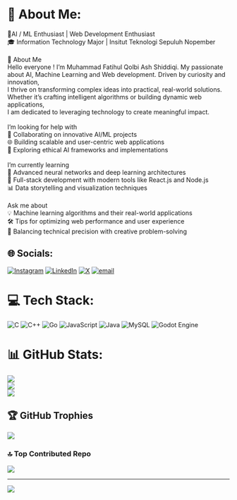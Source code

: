 # 💫 About Me:
🔎AI / ML Enthusiast | Web Development Enthusiast<br>🎓 Information Technology Major | Insitut Teknologi Sepuluh Nopember<br><br>📰 About Me<br>Hello everyone ! I’m Muhammad Fatihul Qolbi Ash Shiddiqi. My passionate<br>about AI, Machine Learning and Web development. Driven by curiosity and innovation,<br>I thrive on transforming complex ideas into practical, real-world solutions.<br>Whether it’s crafting intelligent algorithms or building dynamic web applications,<br>I am dedicated to leveraging technology to create meaningful impact.<br><br>I’m looking for help with<br>🔧 Collaborating on innovative AI/ML projects<br>🌐 Building scalable and user-centric web applications<br>🤖 Exploring ethical AI frameworks and implementations<br><br>I’m currently learning<br>🧠 Advanced neural networks and deep learning architectures<br>🚀 Full-stack development with modern tools like React.js and Node.js<br>📊 Data storytelling and visualization techniques<br><br>Ask me about<br>💡 Machine learning algorithms and their real-world applications<br>🛠️ Tips for optimizing web performance and user experience<br>🎯 Balancing technical precision with creative problem-solving


## 🌐 Socials:
[![Instagram](https://img.shields.io/badge/Instagram-%23E4405F.svg?logo=Instagram&logoColor=white)](https://instagram.com/fatihulqolbi.js) [![LinkedIn](https://img.shields.io/badge/LinkedIn-%230077B5.svg?logo=linkedin&logoColor=white)](https://linkedin.com/in/muhammad-fatihul-qolbi-ash-shiddiqi) [![X](https://img.shields.io/badge/X-black.svg?logo=X&logoColor=white)](https://x.com/fatihul_qolbi) [![email](https://img.shields.io/badge/Email-D14836?logo=gmail&logoColor=white)](mailto:fatihulqolbi01@gmail.com) 

# 💻 Tech Stack:
![C](https://img.shields.io/badge/c-%2300599C.svg?style=for-the-badge&logo=c&logoColor=white) ![C++](https://img.shields.io/badge/c++-%2300599C.svg?style=for-the-badge&logo=c%2B%2B&logoColor=white) ![Go](https://img.shields.io/badge/go-%2300ADD8.svg?style=for-the-badge&logo=go&logoColor=white) ![JavaScript](https://img.shields.io/badge/javascript-%23323330.svg?style=for-the-badge&logo=javascript&logoColor=%23F7DF1E) ![Java](https://img.shields.io/badge/java-%23ED8B00.svg?style=for-the-badge&logo=openjdk&logoColor=white) ![MySQL](https://img.shields.io/badge/mysql-4479A1.svg?style=for-the-badge&logo=mysql&logoColor=white) ![Godot Engine](https://img.shields.io/badge/GODOT-%23FFFFFF.svg?style=for-the-badge&logo=godot-engine)
# 📊 GitHub Stats:
![](https://github-readme-stats.vercel.app/api?username=Fatihulqolbi&theme=blue-green&hide_border=false&include_all_commits=true&count_private=true)<br/>
![](https://nirzak-streak-stats.vercel.app/?user=Fatihulqolbi&theme=blue-green&hide_border=false)<br/>
![](https://github-readme-stats.vercel.app/api/top-langs/?username=Fatihulqolbi&theme=blue-green&hide_border=false&include_all_commits=true&count_private=true&layout=compact)

## 🏆 GitHub Trophies
![](https://github-profile-trophy.vercel.app/?username=Fatihulqolbi&theme=dracula&no-frame=false&no-bg=false&margin-w=4)

### 🔝 Top Contributed Repo
![](https://github-contributor-stats.vercel.app/api?username=Fatihulqolbi&limit=5&theme=dark&combine_all_yearly_contributions=true)

---
[![](https://visitcount.itsvg.in/api?id=Fatihulqolbi&icon=0&color=0)](https://visitcount.itsvg.in)



<!-- Proudly created with GPRM ( https://gprm.itsvg.in ) -->
